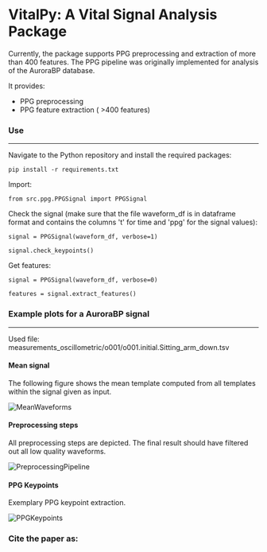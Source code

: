 # VitalPy: A Vital Signal Analysis Package

Currently, the package supports PPG preprocessing and extraction of more than 400 features. The PPG pipeline was originally implemented for analysis of the AuroraBP database.

It provides:
- PPG preprocessing
- PPG feature extraction ( >400 features)

### Use
----------------------

Navigate to the Python repository and install the required packages:

```pip install -r requirements.txt```

Import:

```from src.ppg.PPGSignal import PPGSignal```

Check the signal (make sure that the file waveform_df is in dataframe format and contains the columns 't' for time and 'ppg' for the signal values):

```signal = PPGSignal(waveform_df, verbose=1)```

```signal.check_keypoints()```

Get features:

```signal = PPGSignal(waveform_df, verbose=0)```

```features = signal.extract_features()```



### Example plots for a AuroraBP signal
----------------------

Used file: measurements_oscillometric/o001/o001.initial.Sitting_arm_down.tsv

#### Mean signal

The following figure shows the mean template computed from all templates within the signal given as input.

![MeanWaveforms](https://github.com/SCAI-Lab/VitalPy/assets/33239037/5a8136b0-f9fc-49a4-b345-d2609a5113de)

#### Preprocessing steps

All preprocessing steps are depicted. The final result should have filtered out all low quality waveforms.

![PreprocessingPipeline](https://github.com/SCAI-Lab/VitalPy/assets/33239037/f9e518d6-4fa7-4a7b-b9f8-990c20b87a51)

#### PPG Keypoints

Exemplary PPG keypoint extraction.

![PPGKeypoints](https://github.com/SCAI-Lab/VitalPy/assets/33239037/84c44e52-2a07-4faf-b142-45a8e17486ee)

### Cite the paper as:

